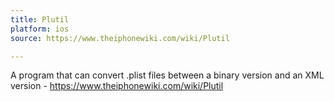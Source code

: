 ```yaml
---
title: Plutil
platform: ios
source: https://www.theiphonewiki.com/wiki/Plutil

---
```


A program that can convert .plist files between a binary version and an XML version - <https://www.theiphonewiki.com/wiki/Plutil>